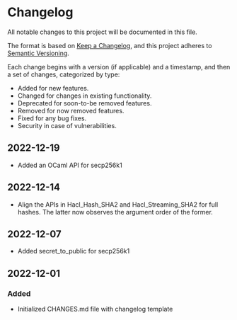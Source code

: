 # Changelog

All notable changes to this project will be documented in this file.

The format is based on [Keep a Changelog](https://keepachangelog.com/en/1.0.0/),
and this project adheres to [Semantic Versioning](https://semver.org/spec/v2.0.0.html).

Each change begins with a version (if applicable) and a timestamp, and then a set of changes, categorized by type:
- Added for new features.
- Changed for changes in existing functionality.
- Deprecated for soon-to-be removed features.
- Removed for now removed features.
- Fixed for any bug fixes.
- Security in case of vulnerabilities.

## 2022-12-19
- Added an OCaml API for secp256k1

## 2022-12-14

- Align the APIs in Hacl_Hash_SHA2 and Hacl_Streaming_SHA2 for full hashes. The
  latter now observes the argument order of the former.

## 2022-12-07
- Added secret_to_public for secp256k1

## 2022-12-01

### Added

- Initialized CHANGES.md file with changelog template
